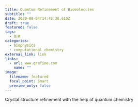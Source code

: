 ```yaml
---
title: Quantum Refinement of Biomolecules
subtitle: ""
date: 2020-08-04T14:48:38.610Z
draft: true
featured: false
tags:
  - Q|R
categories:
  - biophysics
  - computational chemistry
external_link: link
links:
  - url: www.qrefine.com
    name: ""
image:
  filename: featured
  focal_point: Smart
  preview_only: false
---
```

Crystal structure refinement with the help of quantum chemistry
